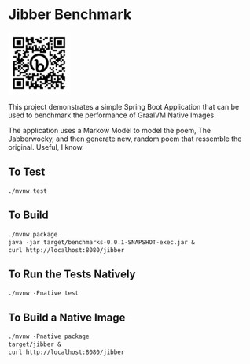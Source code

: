 # Jibber Benchmark

<img src="bit.ly_3Rp9H94.png" alt="short link" width="25%"/>

This project demonstrates a simple Spring Boot Application that can be used to benchmark the performance of GraalVM Native Images.

The application uses a Markow Model to model the poem, The Jabberwocky, and then generate new, random poem that ressemble the original.
Useful, I know.

## To Test

```shell
./mvnw test
```

## To Build

```shell
./mvnw package
java -jar target/benchmarks-0.0.1-SNAPSHOT-exec.jar &
curl http://localhost:8080/jibber
```

## To Run the Tests Natively

```shell
./mvnw -Pnative test
```

## To Build a Native Image

```shell
./mvnw -Pnative package
target/jibber &
curl http://localhost:8080/jibber
```



